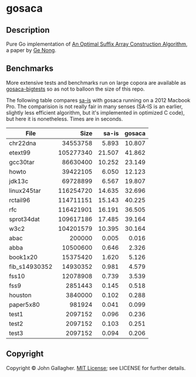 gosaca
========

Description
-----------

Pure Go implementation of [An Optimal Suffix Array Construction
Algorithm](http://ge-nong.googlecode.com/files/tr-osaca-nong.pdf), a paper by
[Ge Nong](http://code.google.com/p/ge-nong/).

Benchmarks
----------

More extensive tests and benchmarks run on large copora are available as
[gosaca-bigtests](https://github.com/jgallagher/gosaca-bigtest) so as not to
balloon the size of this repo.

The following table compares
[sa-is](https://sites.google.com/site/yuta256/sais) with gosaca running on a
2012 Macbook Pro. The comparision is not really fair in many senses (SA-IS is
an earlier, slightly less efficient algorithm, but it's implemented in
optimized C code), but here it is nonetheless. Times are in seconds.

File           |      Size |  sa-is | gosaca
-------------- | --------: | -----: | -----:
chr22dna       |  34553758 |  5.893 | 10.807
etext99        | 105277340 | 21.507 | 41.862
gcc30tar       |  86630400 | 10.252 | 23.149
howto          |  39422105 |  6.050 | 12.123
jdk13c         |  69728899 |  6.567 | 19.807
linux245tar    | 116254720 | 14.635 | 32.696
rctail96       | 114711151 | 15.143 | 40.225
rfc            | 116421901 | 16.191 | 36.505
sprot34dat     | 109617186 | 17.485 | 39.164
w3c2           | 104201579 | 10.395 | 30.164
abac           |    200000 |  0.005 |  0.016
abba           |  10500600 |  0.646 |  2.326
book1x20       |  15375420 |  1.620 |  5.126
fib\_s14930352 |  14930352 |  0.981 |  4.579
fss10          |  12078908 |  0.739 |  3.539
fss9           |   2851443 |  0.145 |  0.518
houston        |   3840000 |  0.102 |  0.288
paper5x80      |    981924 |  0.041 |  0.099
test1          |   2097152 |  0.096 |  0.236
test2          |   2097152 |  0.103 |  0.251
test3          |   2097152 |  0.094 |  0.206

Copyright
---------

Copyright &copy; John Gallagher. [MIT
License](http://opensource.org/licenses/MIT); see LICENSE for further details.
